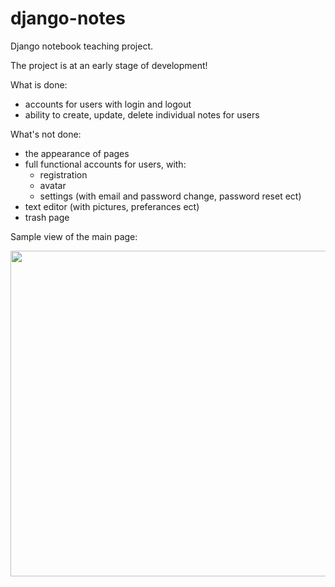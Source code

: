 # django-notes

Django notebook teaching project.

The project is at an early stage of development!

What is done:
- accounts for users with login and logout
- ability to create, update, delete individual notes for users

What's not done:
- the appearance of pages
- full functional accounts for users, with:
    - registration
    - avatar
    - settings (with email and password change, password reset ect)
- text editor (with pictures, preferances ect)
- trash page

Sample view of the main page:

<img src="https://github.com/lestec-al/django-notes/raw/master/data/pic_main.png" width="681" height="521" />